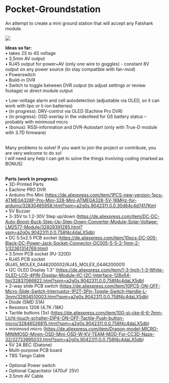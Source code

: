 # Pocket-Groundstation
An attempt to create a mini ground station that will accept any Fatshark module.

<img src="http://k-h-h.de/labs/github/gs.jpg"/>

<b>Ideas so far:</b></br>
• takes 2S to 4S voltage</br>
• 3,5mm AV output</br>
• RJ45 output for power+AV (only one wire to goggles) - constant 8V output on any power source (to stay compatible with fan-mod)</br>
• Powerswitch</br>
• Build-in DVR</br>
• Switch to toggle between DVR output (to adjust settings or review footage) or direct module output</br>

• Low-voltage alarm and cell autodetection (adjustable via OLED, so it can work with lipo or li-ion batteries)</br>
• (in progress): DRV-control via OLED (Eachine Pro DVR)</br>
• (in progress): OSD overlay in the videofeed for GS battery status – probably with minimosd micro</br>
• (bonus): RSSI-information and DVR-Autostart (only with True-D module with 3.7D firmware)</br>
</br>

Many problems to solve! If you want to join the project or contribute, you are very welcome to do so!</br>
I will need any help I can get to solve the things involving coding (marked as BONUS)</br></br>

<b>Parts (work in progress):</b></br>
• 3D-Printed Parts </br>
• Eachine PRO DVR </br>
• Arduino Pro Mini (https://de.aliexpress.com/item/1PCS-new-version-1pcs-ATMEGA328P-Pro-Mini-328-Mini-ATMEGA328-5V-16MHz-for-arduino/32830465958.html?spm=a2g0s.9042311.0.0.30d64c4d7417Km)</br>
• 5V Buzzer</br>
• 3-35V to 1.2-30V Step up/down (https://de.aliexpress.com/item/DC-DC-Auto-Boost-Buck-Step-Up-Step-Down-Converter-Module-Solar-Voltage-LM2577-Module/32829391285.html?spm=a2g0s.9042311.0.0.758f4c4daLX5db)</br>
• DC 5.5x2.5 PCB socket (https://de.aliexpress.com/item/10pcs-DC-005-Black-DC-Power-Jack-Socket-Connector-DC005-5-5-2-1mm-2-1/32361314769.html)</br>
• 3.5mm PCB socket (PJ-320D)</br>
• RJ45 PCB socket (RJ45_MOLEX_0446200002/RJ45_MOLEX_0446200001)</br>
• I2C OLED Display 1.3" (https://de.aliexpress.com/item/1-3-Inch-1-3-White-OLED-LCD-4PIN-Display-Module-IIC-I2C-Interface-128x64-for/32837066822.html?spm=a2g0s.9042311.0.0.758f4c4daLX5db)</br>
• 2-way slide PCB switch (https://de.aliexpress.com/item/10PCS-ON-OFF-Micro-Slide-Switch-Interruptor-1P2T-3Pin-Toggle-Switch-Handle-L-3mm/32804510003.html?spm=a2g0s.9042311.0.0.758f4c4daLX5db)</br>
• Diode (SMD S1A)</br>
• Resistors 1206 (4.7K /18K)</br>
• Tactile buttons (3x) (https://de.aliexpress.com/item/100-st-cke-6-6-7mm-Licht-touch-schalter-DIP4-ON-OFF-Tactile-Push-button-micro/32846526815.html?spm=a2g0s.9042311.0.0.758f4c4daLX5db)</br>
• minimosd micro (https://de.aliexpress.com/item/Dragon-model-MICRO-MINIMOSD-Minim-OSD-Mini-OSD-W-KV-TEAM-MOD-For-CC3D-Naze-32/32733995033.html?spm=a2g0s.9042311.0.0.758f4c4daLX5db)</br>
• 5V 2A BEC (Diatone)</br>
• Multi-purpose PCB board</br>
• TBS Tango Cable

• Optional Power switch</br>
• Optional Capacitator (470uF 25V)</br>
• 3.5mm AV Cable</br>


